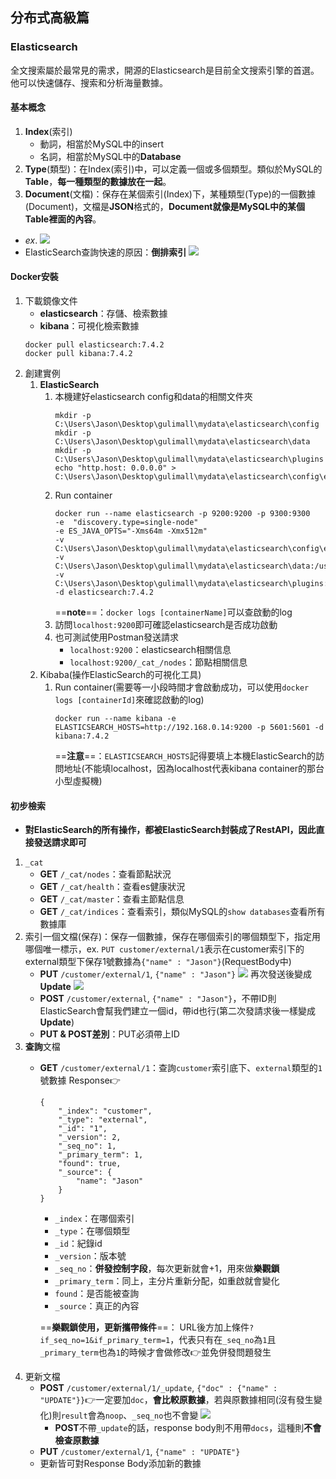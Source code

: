 ## 分布式高級篇

### Elasticsearch
全文搜索屬於最常見的需求，開源的Elasticsearch是目前全文搜索引擎的首選。他可以快速儲存、搜索和分析海量數據。

#### 基本概念
1. **Index**(索引)
    * 動詞，相當於MySQL中的insert
    * 名詞，相當於MySQL中的**Database**
2. **Type**(類型)：在Index(索引)中，可以定義一個或多個類型。類似於MySQL的**Table**，**每一種類型的數據放在一起**。
3. **Document**(文檔)：保存在某個索引(Index)下，某種類型(Type)的一個數據(Document)，文檔是**JSON**格式的，**Document就像是MySQL中的某個Table裡面的內容**。
* *ex*.
  ![](https://i.imgur.com/xkRoQ3s.png)
* ElasticSearch查詢快速的原因：**倒排索引**
  ![](https://i.imgur.com/PYGdCVG.png)

#### Docker安裝
1. 下載鏡像文件
    * **elasticsearch**：存儲、檢索數據
    * **kibana**：可視化檢索數據
    ```
    docker pull elasticsearch:7.4.2
    docker pull kibana:7.4.2
    ```
2. 創建實例
    1. **ElasticSearch**
        1. 本機建好elasticsearch config和data的相關文件夾
            ```
            mkdir -p C:\Users\Jason\Desktop\gulimall\mydata\elasticsearch\config
            mkdir -p C:\Users\Jason\Desktop\gulimall\mydata\elasticsearch\data
            mkdir -p C:\Users\Jason\Desktop\gulimall\mydata\elasticsearch\plugins
            echo "http.host: 0.0.0.0" > C:\Users\Jason\Desktop\gulimall\mydata\elasticsearch\config\elasticsearch.yml
            ```
        2. Run container
            ```
            docker run --name elasticsearch -p 9200:9200 -p 9300:9300 
            -e  "discovery.type=single-node" 
            -e ES_JAVA_OPTS="-Xms64m -Xmx512m" 
            -v C:\Users\Jason\Desktop\gulimall\mydata\elasticsearch\config\elasticsearch.yml:/usr/share/elasticsearch/config/elasticsearch.yml
            -v C:\Users\Jason\Desktop\gulimall\mydata\elasticsearch\data:/usr/share/elasticsearch/data 
            -v C:\Users\Jason\Desktop\gulimall\mydata\elasticsearch\plugins:/usr/share/elasticsearch/plugins
            -d elasticsearch:7.4.2
            ```
           ==**note**==：`docker logs [containerName]`可以查啟動的log
        3. 訪問`localhost:9200`即可確認elasticsearch是否成功啟動
        4. 也可測試使用Postman發送請求
            * `localhost:9200`：elasticsearch相關信息
            * `localhost:9200/_cat_/nodes`：節點相關信息
    2. Kibaba(操作ElasticSearch的可視化工具)
        1. Run container(需要等一小段時間才會啟動成功，可以使用`docker logs [containerId]`來確認啟動的log)
            ```
            docker run --name kibana -e ELASTICSEARCH_HOSTS=http://192.168.0.14:9200 -p 5601:5601 -d kibana:7.4.2
            ```
           ==**注意**==：`ELASTICSEARCH_HOSTS`記得要填上本機ElasticSearch的訪問地址(不能填localhost，因為localhost代表kibana container的那台小型虛擬機)

#### 初步檢索
* **對ElasticSearch的所有操作，都被ElasticSearch封裝成了RestAPI，因此直接發送請求即可**
1. `_cat`
    * **GET** `/_cat/nodes`：查看節點狀況
    * **GET** `/_cat/health`：查看es健康狀況
    * **GET** `/_cat/master`：查看主節點信息
    * **GET** `/_cat/indices`：查看索引，類似MySQL的`show databases`查看所有數據庫
2. 索引一個文檔(保存)：保存一個數據，保存在哪個索引的哪個類型下，指定用哪個唯一標示，ex. `PUT customer/external/1`表示在customer索引下的external類型下保存1號數據為`{"name" : "Jason"}`(RequestBody中)
    * **PUT** `/customer/external/1`, `{"name" : "Jason"}`
      ![](https://i.imgur.com/9jP5WFU.png)
      再次發送後變成**Update**
      ![](https://i.imgur.com/OlMkYSL.png)
    * **POST** `/customer/external`, `{"name" : "Jason"}`，不帶ID則ElasticSearch會幫我們建立一個id，帶id也行(第二次發請求後一樣變成**Update**)
    * **PUT & POST差別**：PUT必須帶上ID
3. **查詢**文檔
    * **GET** `/customer/external/1`：查詢`customer`索引底下、`external`類型的`1`號數據
      Response:point_right:
        ```json=
        {
            "_index": "customer",
            "_type": "external",
            "_id": "1",
            "_version": 2,
            "_seq_no": 1,
            "_primary_term": 1,
            "found": true,
            "_source": {
                "name": "Jason"
            }
        }
        ```
        * `_index`：在哪個索引
        * `_type`：在哪個類型
        * `_id`：紀錄id
        * `_version`：版本號
        * `_seq_no`：**併發控制字段**，每次更新就會+1，用來做**樂觀鎖**
        * `_primary_term`：同上，主分片重新分配，如重啟就會變化
        * `found`：是否能被查詢
        * `_source`：真正的內容

      ==**樂觀鎖使用，更新攜帶條件**==： URL後方加上條件`?if_seq_no=1&if_primary_term=1`，代表只有在`_seq_no`為`1`且`_primary_term`也為`1`的時候才會做修改:point_right:並免併發問題發生
4. 更新文檔
    * **POST** `/customer/external/1/_update`, `{"doc" : {"name" : "UPDATE"}}`:point_right:一定要加`doc`，**會比較原數據**，若與原數據相同(沒有發生變化)則`result`會為`noop`、`_seq_no`也不會變
      ![](https://i.imgur.com/LXS4fWk.png)
        * **POST**不帶`_update`的話，response body則不用帶`docs`，這種則**不會檢查原數據**
    * **PUT** `/customer/external/1`, `{"name" : "UPDATE"}`
    * 更新皆可對Response Body添加新的數據      